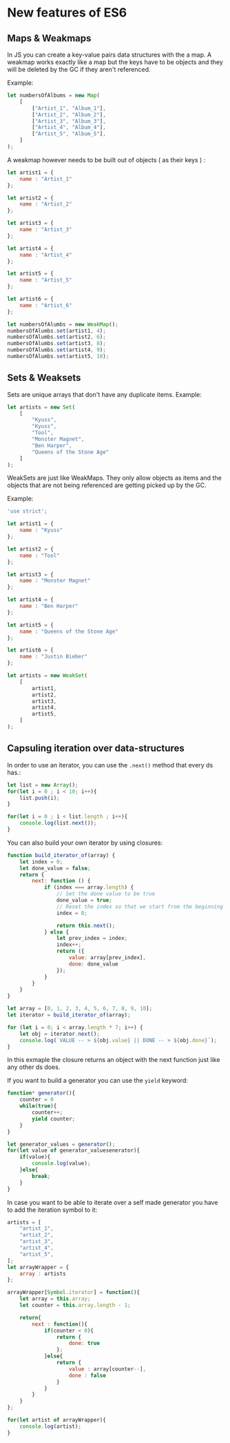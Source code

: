 # New features of ES6

## Maps & Weakmaps

In JS you can create a key-value pairs data structures with the a map. A weakmap works exactly like a map but the keys have to be objects and they will be deleted by the GC if they aren't referenced.

Example:

```JavaScript
let numbersOfAlbums = new Map(
    [
        ["Artist_1", "Album_1"],
        ["Artist_2", "Album_2"],
        ["Artist_3", "Album_3"],
        ["Artist_4", "Album_4"],
        ["Artist_5", "Album_5"],
    ]
);
```

A weakmap however needs to be built out of objects ( as their keys ) :

```JavaScript
let artist1 = {
    name : "Artist_1"
};

let artist2 = {
    name : "Artist_2"
};

let artist3 = {
    name : "Artist_3"
};

let artist4 = {
    name : "Artist_4"
};

let artist5 = {
    name : "Artist_5"
};

let artist6 = {
    name : "Artist_6"
};

let numbersOfAlumbs = new WeakMap();
numbersOfAlumbs.set(artist1, 4);
numbersOfAlumbs.set(artist2, 6);
numbersOfAlumbs.set(artist3, 8);
numbersOfAlumbs.set(artist4, 9);
numbersOfAlumbs.set(artist5, 10);
```

## Sets & Weaksets

Sets are unique arrays that don't have any duplicate items. Example:

```JavaScript
let artists = new Set(
    [
        "Kyuss",
        "Kyuss",
        "Tool",
        "Monster Magnet",
        "Ben Harper",
        "Queens of the Stone Age"
    ]
);
```

WeakSets are just like WeakMaps. They only allow objects as items and the objects that are not being referenced are getting picked up by the GC.

Example:

```JavaScript
'use strict';

let artist1 = {
    name : "Kyuss"
};

let artist2 = {
    name : "Tool"
};

let artist3 = {
    name : "Monster Magnet"
};

let artist4 = {
    name : "Ben Harper"
};

let artist5 = {
    name : "Queens of the Stone Age"
};

let artist6 = {
    name : "Justin Bieber"
};

let artists = new WeakSet(
    [
        artist1,
        artist2,
        artist3,
        artist4,
        artist5,
    ]
);
```

## Capsuling iteration over data-structures

In order to use an iterator, you can use the ```.next()``` method that every ds has.:

```JavaScript
let list = new Array();
for(let i = 0 ; i < 10; i++){
    list.push(i);
}

for(let i = 0 ; i < list.length ; i++){
    console.log(list.next());
}
```

You can also build your own iterator by using closures:

```JavaScript
function build_iterator_of(array) {
    let index = 0;
    let done_value = false;
    return {
        next: function () {
            if (index === array.length) {
                // Set the done value to be true
                done_value = true;
                // Reset the index so that we start from the beginning once the iterator has reached the end.
                index = 0;

                return this.next();
            } else {
                let prev_index = index;
                index++;
                return ({
                    value: array[prev_index],
                    done: done_value
                });
            }
        }
    }
}

let array = [0, 1, 2, 3, 4, 5, 6, 7, 8, 9, 10];
let iterator = build_iterator_of(array);

for (let i = 0; i < array.length * 7; i++) {
    let obj = iterator.next();
    console.log(`VALUE -- > ${obj.value} || DONE -- > ${obj.done}`);
}
```

In this exmaple the closure returns an object with the next function just like any other ds does.

If you want to build a generator you can use the ```yield``` keyword:

```JavaScript
function* generator(){
    counter = 0
    while(true){
        counter++;
        yield counter;
    }
}

let generator_values = generator();
for(let value of generator_valuesenerator){
    if(value){
        console.log(value);
    }else{
        break;
    }
}
```

In case you want to be able to iterate over a self made generator you have to add the iteration symbol to it:

```JavaScript
artists = [
    "artist_1",
    "artist_2",
    "artist_3",
    "artist_4",
    "artist_5",
];
let arrayWrapper = {
    array : artists
};

arrayWrapper[Symbol.iterator] = function(){
    let array = this.array;
    let counter = this.array.length - 1;

    return{ 
        next : function(){
            if(counter < 0){
                return {
                    done: true
                };
            }else{
                return { 
                    value : array[counter--],
                    done : false
                }
            }
        }
    }
};

for(let artist of arrayWrapper){
    console.log(artist);
}
```